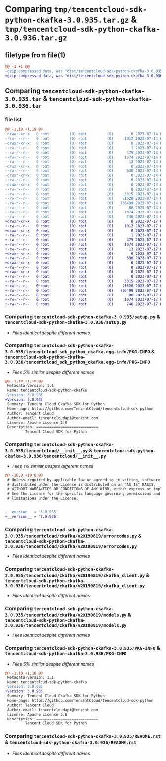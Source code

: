 # Comparing `tmp/tencentcloud-sdk-python-ckafka-3.0.935.tar.gz` & `tmp/tencentcloud-sdk-python-ckafka-3.0.936.tar.gz`

## filetype from file(1)

```diff
@@ -1 +1 @@
-gzip compressed data, was "dist/tencentcloud-sdk-python-ckafka-3.0.935.tar", last modified: Fri Jul 14 00:20:00 2023, max compression
+gzip compressed data, was "dist/tencentcloud-sdk-python-ckafka-3.0.936.tar", last modified: Mon Jul 17 00:20:55 2023, max compression
```

## Comparing `tencentcloud-sdk-python-ckafka-3.0.935.tar` & `tencentcloud-sdk-python-ckafka-3.0.936.tar`

### file list

```diff
@@ -1,19 +1,19 @@
-drwxr-xr-x   0 root         (0) root         (0)        0 2023-07-14 00:20:00.000000 tencentcloud-sdk-python-ckafka-3.0.935/
--rw-r--r--   0 root         (0) root         (0)     1012 2023-07-14 00:20:00.000000 tencentcloud-sdk-python-ckafka-3.0.935/setup.py
-drwxr-xr-x   0 root         (0) root         (0)        0 2023-07-14 00:20:00.000000 tencentcloud-sdk-python-ckafka-3.0.935/tencentcloud_sdk_python_ckafka.egg-info/
--rw-r--r--   0 root         (0) root         (0)        1 2023-07-14 00:20:00.000000 tencentcloud-sdk-python-ckafka-3.0.935/tencentcloud_sdk_python_ckafka.egg-info/dependency_links.txt
--rw-r--r--   0 root         (0) root         (0)      475 2023-07-14 00:20:00.000000 tencentcloud-sdk-python-ckafka-3.0.935/tencentcloud_sdk_python_ckafka.egg-info/SOURCES.txt
--rw-r--r--   0 root         (0) root         (0)     1674 2023-07-14 00:20:00.000000 tencentcloud-sdk-python-ckafka-3.0.935/tencentcloud_sdk_python_ckafka.egg-info/PKG-INFO
--rw-r--r--   0 root         (0) root         (0)       13 2023-07-14 00:20:00.000000 tencentcloud-sdk-python-ckafka-3.0.935/tencentcloud_sdk_python_ckafka.egg-info/top_level.txt
-drwxr-xr-x   0 root         (0) root         (0)        0 2023-07-14 00:20:00.000000 tencentcloud-sdk-python-ckafka-3.0.935/tencentcloud/
--rw-r--r--   0 root         (0) root         (0)      630 2023-07-14 00:20:00.000000 tencentcloud-sdk-python-ckafka-3.0.935/tencentcloud/__init__.py
-drwxr-xr-x   0 root         (0) root         (0)        0 2023-07-14 00:20:00.000000 tencentcloud-sdk-python-ckafka-3.0.935/tencentcloud/ckafka/
--rw-r--r--   0 root         (0) root         (0)        0 2023-07-14 00:20:00.000000 tencentcloud-sdk-python-ckafka-3.0.935/tencentcloud/ckafka/__init__.py
-drwxr-xr-x   0 root         (0) root         (0)        0 2023-07-14 00:20:00.000000 tencentcloud-sdk-python-ckafka-3.0.935/tencentcloud/ckafka/v20190819/
--rw-r--r--   0 root         (0) root         (0)        0 2023-07-14 00:20:00.000000 tencentcloud-sdk-python-ckafka-3.0.935/tencentcloud/ckafka/v20190819/__init__.py
--rw-r--r--   0 root         (0) root         (0)     3315 2023-07-14 00:20:00.000000 tencentcloud-sdk-python-ckafka-3.0.935/tencentcloud/ckafka/v20190819/errorcodes.py
--rw-r--r--   0 root         (0) root         (0)    71620 2023-07-14 00:20:00.000000 tencentcloud-sdk-python-ckafka-3.0.935/tencentcloud/ckafka/v20190819/ckafka_client.py
--rw-r--r--   0 root         (0) root         (0)   766499 2023-07-14 00:20:00.000000 tencentcloud-sdk-python-ckafka-3.0.935/tencentcloud/ckafka/v20190819/models.py
--rw-r--r--   0 root         (0) root         (0)       88 2023-07-14 00:20:00.000000 tencentcloud-sdk-python-ckafka-3.0.935/setup.cfg
--rw-r--r--   0 root         (0) root         (0)     1674 2023-07-14 00:20:00.000000 tencentcloud-sdk-python-ckafka-3.0.935/PKG-INFO
--rw-r--r--   0 root         (0) root         (0)      746 2023-07-14 00:20:00.000000 tencentcloud-sdk-python-ckafka-3.0.935/README.rst
+drwxr-xr-x   0 root         (0) root         (0)        0 2023-07-17 00:20:55.000000 tencentcloud-sdk-python-ckafka-3.0.936/
+-rw-r--r--   0 root         (0) root         (0)     1012 2023-07-17 00:20:55.000000 tencentcloud-sdk-python-ckafka-3.0.936/setup.py
+drwxr-xr-x   0 root         (0) root         (0)        0 2023-07-17 00:20:55.000000 tencentcloud-sdk-python-ckafka-3.0.936/tencentcloud_sdk_python_ckafka.egg-info/
+-rw-r--r--   0 root         (0) root         (0)        1 2023-07-17 00:20:55.000000 tencentcloud-sdk-python-ckafka-3.0.936/tencentcloud_sdk_python_ckafka.egg-info/dependency_links.txt
+-rw-r--r--   0 root         (0) root         (0)      475 2023-07-17 00:20:55.000000 tencentcloud-sdk-python-ckafka-3.0.936/tencentcloud_sdk_python_ckafka.egg-info/SOURCES.txt
+-rw-r--r--   0 root         (0) root         (0)     1674 2023-07-17 00:20:55.000000 tencentcloud-sdk-python-ckafka-3.0.936/tencentcloud_sdk_python_ckafka.egg-info/PKG-INFO
+-rw-r--r--   0 root         (0) root         (0)       13 2023-07-17 00:20:55.000000 tencentcloud-sdk-python-ckafka-3.0.936/tencentcloud_sdk_python_ckafka.egg-info/top_level.txt
+drwxr-xr-x   0 root         (0) root         (0)        0 2023-07-17 00:20:55.000000 tencentcloud-sdk-python-ckafka-3.0.936/tencentcloud/
+-rw-r--r--   0 root         (0) root         (0)      630 2023-07-17 00:20:55.000000 tencentcloud-sdk-python-ckafka-3.0.936/tencentcloud/__init__.py
+drwxr-xr-x   0 root         (0) root         (0)        0 2023-07-17 00:20:55.000000 tencentcloud-sdk-python-ckafka-3.0.936/tencentcloud/ckafka/
+-rw-r--r--   0 root         (0) root         (0)        0 2023-07-17 00:20:55.000000 tencentcloud-sdk-python-ckafka-3.0.936/tencentcloud/ckafka/__init__.py
+drwxr-xr-x   0 root         (0) root         (0)        0 2023-07-17 00:20:55.000000 tencentcloud-sdk-python-ckafka-3.0.936/tencentcloud/ckafka/v20190819/
+-rw-r--r--   0 root         (0) root         (0)        0 2023-07-17 00:20:55.000000 tencentcloud-sdk-python-ckafka-3.0.936/tencentcloud/ckafka/v20190819/__init__.py
+-rw-r--r--   0 root         (0) root         (0)     3315 2023-07-17 00:20:55.000000 tencentcloud-sdk-python-ckafka-3.0.936/tencentcloud/ckafka/v20190819/errorcodes.py
+-rw-r--r--   0 root         (0) root         (0)    71620 2023-07-17 00:20:55.000000 tencentcloud-sdk-python-ckafka-3.0.936/tencentcloud/ckafka/v20190819/ckafka_client.py
+-rw-r--r--   0 root         (0) root         (0)   766499 2023-07-17 00:20:55.000000 tencentcloud-sdk-python-ckafka-3.0.936/tencentcloud/ckafka/v20190819/models.py
+-rw-r--r--   0 root         (0) root         (0)       88 2023-07-17 00:20:55.000000 tencentcloud-sdk-python-ckafka-3.0.936/setup.cfg
+-rw-r--r--   0 root         (0) root         (0)     1674 2023-07-17 00:20:55.000000 tencentcloud-sdk-python-ckafka-3.0.936/PKG-INFO
+-rw-r--r--   0 root         (0) root         (0)      746 2023-07-17 00:20:55.000000 tencentcloud-sdk-python-ckafka-3.0.936/README.rst
```

### Comparing `tencentcloud-sdk-python-ckafka-3.0.935/setup.py` & `tencentcloud-sdk-python-ckafka-3.0.936/setup.py`

 * *Files identical despite different names*

### Comparing `tencentcloud-sdk-python-ckafka-3.0.935/tencentcloud_sdk_python_ckafka.egg-info/PKG-INFO` & `tencentcloud-sdk-python-ckafka-3.0.936/tencentcloud_sdk_python_ckafka.egg-info/PKG-INFO`

 * *Files 5% similar despite different names*

```diff
@@ -1,10 +1,10 @@
 Metadata-Version: 1.1
 Name: tencentcloud-sdk-python-ckafka
-Version: 3.0.935
+Version: 3.0.936
 Summary: Tencent Cloud Ckafka SDK for Python
 Home-page: https://github.com/TencentCloud/tencentcloud-sdk-python
 Author: Tencent Cloud
 Author-email: tencentcloudapi@tencent.com
 License: Apache License 2.0
 Description: ============================
         Tencent Cloud SDK for Python
```

### Comparing `tencentcloud-sdk-python-ckafka-3.0.935/tencentcloud/__init__.py` & `tencentcloud-sdk-python-ckafka-3.0.936/tencentcloud/__init__.py`

 * *Files 1% similar despite different names*

```diff
@@ -10,8 +10,8 @@
 # Unless required by applicable law or agreed to in writing, software
 # distributed under the License is distributed on an "AS IS" BASIS,
 # WITHOUT WARRANTIES OR CONDITIONS OF ANY KIND, either express or implied.
 # See the License for the specific language governing permissions and
 # limitations under the License.
 
 
-__version__ = '3.0.935'
+__version__ = '3.0.936'
```

### Comparing `tencentcloud-sdk-python-ckafka-3.0.935/tencentcloud/ckafka/v20190819/errorcodes.py` & `tencentcloud-sdk-python-ckafka-3.0.936/tencentcloud/ckafka/v20190819/errorcodes.py`

 * *Files identical despite different names*

### Comparing `tencentcloud-sdk-python-ckafka-3.0.935/tencentcloud/ckafka/v20190819/ckafka_client.py` & `tencentcloud-sdk-python-ckafka-3.0.936/tencentcloud/ckafka/v20190819/ckafka_client.py`

 * *Files identical despite different names*

### Comparing `tencentcloud-sdk-python-ckafka-3.0.935/tencentcloud/ckafka/v20190819/models.py` & `tencentcloud-sdk-python-ckafka-3.0.936/tencentcloud/ckafka/v20190819/models.py`

 * *Files identical despite different names*

### Comparing `tencentcloud-sdk-python-ckafka-3.0.935/PKG-INFO` & `tencentcloud-sdk-python-ckafka-3.0.936/PKG-INFO`

 * *Files 5% similar despite different names*

```diff
@@ -1,10 +1,10 @@
 Metadata-Version: 1.1
 Name: tencentcloud-sdk-python-ckafka
-Version: 3.0.935
+Version: 3.0.936
 Summary: Tencent Cloud Ckafka SDK for Python
 Home-page: https://github.com/TencentCloud/tencentcloud-sdk-python
 Author: Tencent Cloud
 Author-email: tencentcloudapi@tencent.com
 License: Apache License 2.0
 Description: ============================
         Tencent Cloud SDK for Python
```

### Comparing `tencentcloud-sdk-python-ckafka-3.0.935/README.rst` & `tencentcloud-sdk-python-ckafka-3.0.936/README.rst`

 * *Files identical despite different names*

